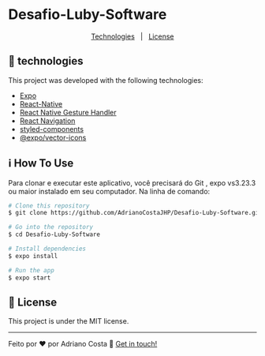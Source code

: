 # Desafio-Luby-Software

<p align="center">
  <a href="#technologies">Technologies</a>&nbsp;&nbsp;&nbsp;|&nbsp;&nbsp;
  <a href="#memo-license">License</a>
</p>

## :rocket: technologies
This project was developed  with the following technologies:

-  [Expo](https://expo.io/)
-  [React-Native](https://facebook.github.io/react-native/)
-  [React Native Gesture Handler](https://kmagiera.github.io/react-native-gesture-handler/)
-  [React Navigation](https://reactnavigation.org/)
-  [styled-components](https://www.styled-components.com/)
-  [@expo/vector-icons](https://expo.github.io/vector-icons/)

## :information_source: How To Use

Para clonar e executar este aplicativo, você precisará do Git , expo vs3.23.3 ou maior instalado em seu computador. Na linha de comando:

```bash
# Clone this repository
$ git clone https://github.com/AdrianoCostaJHP/Desafio-Luby-Software.git

# Go into the repository
$ cd Desafio-Luby-Software

# Install dependencies
$ expo install

# Run the app 
$ expo start
```

## :memo: License

This project is under the MIT license.

---

Feito por ♥ por Adriano Costa :wave: [Get in touch!](https://www.linkedin.com/in/adriano-costa-101395141/)
